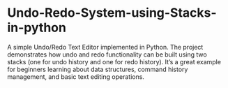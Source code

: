 # Undo-Redo-System-using-Stacks-in-python
A simple Undo/Redo Text Editor implemented in Python. The project demonstrates how undo and redo functionality can be built using two stacks (one for undo history and one for redo history). It’s a great example for beginners learning about data structures, command history management, and basic text editing operations.

